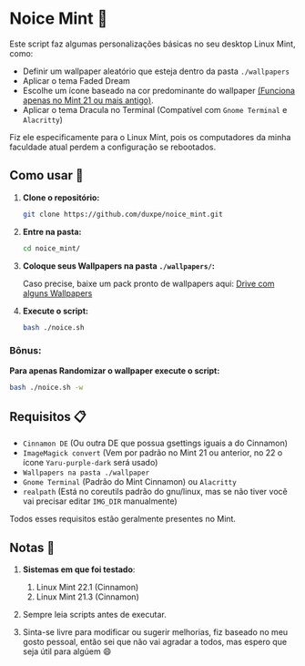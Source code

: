 # Noice Mint 🎨

Este script faz algumas personalizações básicas no seu desktop Linux Mint, como:

- Definir um wallpaper aleatório que esteja dentro da pasta `./wallpapers` 
- Aplicar o tema Faded Dream 
- Escolhe um ícone baseado na cor predominante do wallpaper <u>(Funciona apenas no Mint 21 ou mais antigo)</u>.
- Aplicar o tema Dracula no Terminal (Compatível com `Gnome Terminal` e `Alacritty`)

Fiz ele especificamente para o Linux Mint, pois os computadores da minha faculdade atual perdem a configuração se rebootados. 

## Como usar 🚀

1. **Clone o repositório:**
    ```sh
    git clone https://github.com/duxpe/noice_mint.git
    ```

2. **Entre na pasta:**
    ```sh
    cd noice_mint/
    ```

 3. **Coloque seus Wallpapers na pasta `./wallpapers/`:**

    Caso precise, baixe um pack pronto de wallpapers aqui: [Drive com alguns Wallpapers](https://drive.google.com/drive/folders/1G1pNnEjjxD0TK8AbD9YDL7QGirw2RxqT?usp=sharing)

4. **Execute o script:**
    ```sh
    bash ./noice.sh
    ```

### Bônus:
 
 **Para apenas Randomizar o wallpaper execute o script:**
 ```sh
 bash ./noice.sh -w
 ```

## Requisitos 📋

- `Cinnamon DE` (Ou outra DE que possua gsettings iguais a do Cinnamon)
- `ImageMagick convert` (Vem por padrão no Mint 21 ou anterior, no 22 o ícone `Yaru-purple-dark` será usado)
- `Wallpapers na pasta ./wallpaper`
- `Gnome Terminal` (Padrão do Mint Cinnamon) ou `Alacritty`
- `realpath` (Está no coreutils padrão do gnu/linux, mas se não tiver você vai precisar editar `IMG_DIR` manualmente)

Todos esses requisitos estão geralmente presentes no Mint.

## Notas 📝

1. **Sistemas em que foi testado**:
   1. Linux Mint 22.1 (Cinnamon)
   2. Linux Mint 21.3 (Cinnamon)
   
2. Sempre leia scripts antes de executar.

3. Sinta-se livre para modificar ou sugerir melhorias, fiz baseado no meu gosto pessoal, então sei que não vai agradar a todos, mas espero que seja útil para algúem 😄